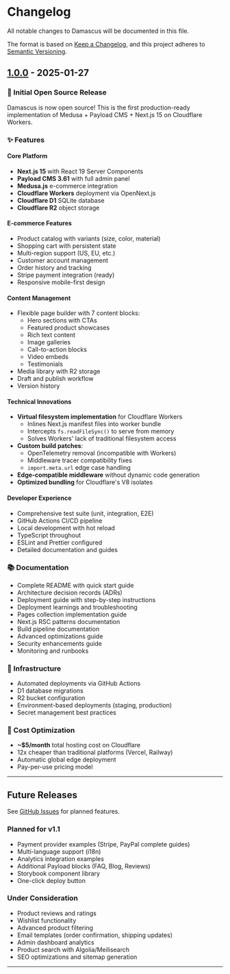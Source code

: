 # Changelog

All notable changes to Damascus will be documented in this file.

The format is based on [Keep a Changelog](https://keepachangelog.com/en/1.0.0/),
and this project adheres to [Semantic Versioning](https://semver.org/spec/v2.0.0.html).

## [1.0.0] - 2025-01-27

### 🎉 Initial Open Source Release

Damascus is now open source! This is the first production-ready implementation of Medusa + Payload CMS + Next.js 15 on Cloudflare Workers.

### ✨ Features

#### Core Platform
- **Next.js 15** with React 19 Server Components
- **Payload CMS 3.61** with full admin panel
- **Medusa.js** e-commerce integration
- **Cloudflare Workers** deployment via OpenNext.js
- **Cloudflare D1** SQLite database
- **Cloudflare R2** object storage

#### E-commerce Features
- Product catalog with variants (size, color, material)
- Shopping cart with persistent state
- Multi-region support (US, EU, etc.)
- Customer account management
- Order history and tracking
- Stripe payment integration (ready)
- Responsive mobile-first design

#### Content Management
- Flexible page builder with 7 content blocks:
  - Hero sections with CTAs
  - Featured product showcases
  - Rich text content
  - Image galleries
  - Call-to-action blocks
  - Video embeds
  - Testimonials
- Media library with R2 storage
- Draft and publish workflow
- Version history

#### Technical Innovations
- **Virtual filesystem implementation** for Cloudflare Workers
  - Inlines Next.js manifest files into worker bundle
  - Intercepts `fs.readFileSync()` to serve from memory
  - Solves Workers' lack of traditional filesystem access
- **Custom build patches**:
  - OpenTelemetry removal (incompatible with Workers)
  - Middleware tracer compatibility fixes
  - `import.meta.url` edge case handling
- **Edge-compatible middleware** without dynamic code generation
- **Optimized bundling** for Cloudflare's V8 isolates

#### Developer Experience
- Comprehensive test suite (unit, integration, E2E)
- GitHub Actions CI/CD pipeline
- Local development with hot reload
- TypeScript throughout
- ESLint and Prettier configured
- Detailed documentation and guides

### 📚 Documentation

- Complete README with quick start guide
- Architecture decision records (ADRs)
- Deployment guide with step-by-step instructions
- Deployment learnings and troubleshooting
- Pages collection implementation guide
- Next.js RSC patterns documentation
- Build pipeline documentation
- Advanced optimizations guide
- Security enhancements guide
- Monitoring and runbooks

### 🔧 Infrastructure

- Automated deployments via GitHub Actions
- D1 database migrations
- R2 bucket configuration
- Environment-based deployments (staging, production)
- Secret management best practices

### 🎯 Cost Optimization

- **~$5/month** total hosting cost on Cloudflare
- 12x cheaper than traditional platforms (Vercel, Railway)
- Automatic global edge deployment
- Pay-per-use pricing model

---

## Future Releases

See [GitHub Issues](https://github.com/casualchic/medusa-payload-cloudflare/issues) for planned features.

### Planned for v1.1

- Payment provider examples (Stripe, PayPal complete guides)
- Multi-language support (i18n)
- Analytics integration examples
- Additional Payload blocks (FAQ, Blog, Reviews)
- Storybook component library
- One-click deploy button

### Under Consideration

- Product reviews and ratings
- Wishlist functionality
- Advanced product filtering
- Email templates (order confirmation, shipping updates)
- Admin dashboard analytics
- Product search with Algolia/Meilisearch
- SEO optimizations and sitemap generation

---

[1.0.0]: https://github.com/casualchic/medusa-payload-cloudflare/releases/tag/v1.0.0
